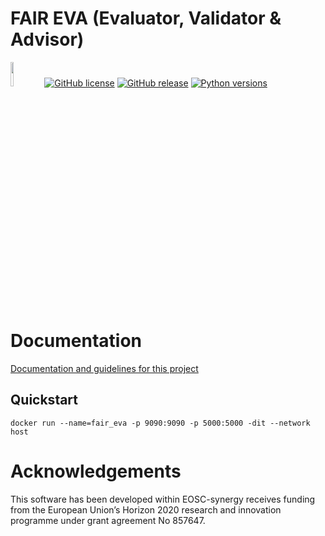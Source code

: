 # FAIR EVA (Evaluator, Validator & Advisor)

<a href="https://eu.badgr.com/public/assertions/VZzcTl6WTo-6r6yCKUFGpA"><img src="https://sqaaas.eosc-synergy.eu/img/badge_software_silver.a654146a.png"  width="10%" height="10%"></a>
[![GitHub license](https://img.shields.io/github/license/indigo-dc/DEEPaaS.svg)](https://github.com/EOSC-synergy/FAIR_eva/blob/main/LICENSE)
[![GitHub release](https://img.shields.io/github/release/indigo-dc/DEEPaaS.svg)](https://github.com/EOSC-synergy/FAIR_eva/releases)
[![Python versions](https://img.shields.io/pypi/pyversions/deepaas.svg)](https://pypi.python.org/pypi/deepaas)


# Documentation

[Documentation and guidelines for this project](docs/index.md)


## Quickstart

```
docker run --name=fair_eva -p 9090:9090 -p 5000:5000 -dit --network host
```

# Acknowledgements

This software has been developed within EOSC-synergy receives 
funding from the European Union’s Horizon 2020 research and 
innovation programme under grant agreement No 857647.
